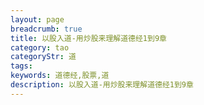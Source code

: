 ```yaml
---
layout: page
breadcrumb: true
title: 以股入道-用炒股来理解道德经1到9章
category: tao
categoryStr: 道
tags: 
keywords: 道德经,股票,道
description: 以股入道-用炒股来理解道德经1到9章
---
```





